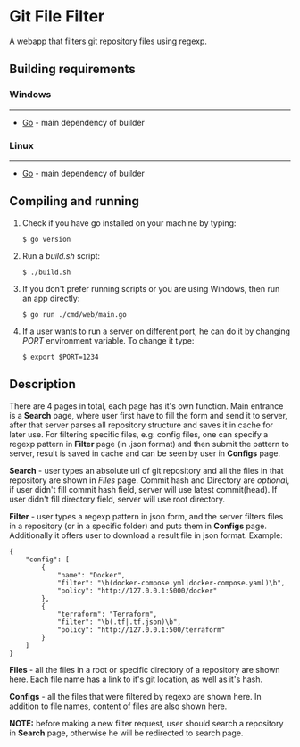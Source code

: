 # Git File Filter

A webapp that filters git repository files using regexp.

## Building requirements

### Windows
----------------------------------------------------------

* [Go](https://golang.org/) -  main dependency of builder

### Linux
----------------------------------------------------------
* [Go](https://golang.org/) -  main dependency of builder

## Compiling and running

1. Check if you have go installed on your machine by typing:

    ```
    $ go version
    ```

2. Run a *build.sh* script:
    ```
    $ ./build.sh
    ```

3. If you don't prefer running scripts or you are using Windows, then run an app directly:
    ```
    $ go run ./cmd/web/main.go
    ```

4. If a user wants to run a server on different port, he can do it by changing _PORT_ environment variable. To change it type:
    ```
    $ export $PORT=1234
    ```

## Description

There are 4 pages in total, each page has it's own function. Main entrance is a **Search** page, where user first have to fill the form and send it to server, after that server parses all repository structure and saves it in cache for later use. For filtering specific files, e.g: config files, one can specify a regexp pattern in **Filter** page (in .json format) and then submit the pattern to server, result is saved in cache and can be seen by user in **Configs** page.

**Search** - user types an absolute url of git repository and all the files in that repository are shown in _Files_ page. Commit hash and Directory are _optional_, if user didn't fill commit hash field, server will use latest commit(head). If user didn't fill directory field, server will use root directory.

**Filter** - user types a regexp pattern in json form, and the server filters files in a repository (or in a specific folder) and puts them in **Configs** page. Additionally it offers user to download a result file in json format. Example:

    
    {
        "config": [
            {
                "name": "Docker",
                "filter": "\b(docker-compose.yml|docker-compose.yaml)\b",
                "policy": "http://127.0.0.1:5000/docker"
            },
            {
                "terraform": "Terraform",
                "filter": "\b(.tf|.tf.json)\b",
                "policy": "http://127.0.0.1:500/terraform"
            }
        ]
    }
    

**Files** - all the files in a root or specific directory of a repository are shown here. Each file name has a link to it's git location, as well as it's hash.

**Configs** - all the files that were filtered by regexp are shown here. In addition to file names, content of files are also shown here.

**NOTE:** before making a new filter request, user should search a repository in **Search** page, otherwise he will be redirected to search page.